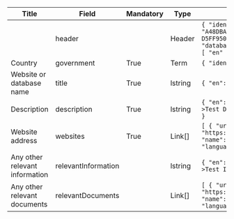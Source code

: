 <table class="schema-table" style="table-layout: fixed; width: 100%;">
    <thead>
        <tr>
            <th>Title</th>
            <th>Field</th>
            <th>Mandatory</th>
            <th>Type</th>
            <th>Example</th>
        </tr>
    </thead>
    <tbody>
        <tr>
            <td></td>
            <td>header</td>
            <td></td>
            <td>Header</td>
            <td><code>{ "identifier": "A48DBA58-485D-F2EB-1EB7-D5FF950BDD26", "schema": "database", "languages": [ "en" ] }</code></td>
        </tr>
        <tr>
            <td>Country</td>
            <td>government</td>
            <td>True</td>
            <td>Term</td>
            <td><code>{ "identifier": "af" }</code></td>
        </tr>
        <tr>
            <td>Website or database name</td>
            <td>title</td>
            <td>True</td>
            <td>lstring</td>
            <td><code>{ "en": "Test Info" }</code></td>
        </tr>
        <tr>
            <td>Description</td>
            <td>description</td>
            <td>True</td>
            <td>lstring</td>
            <td><code>{ "en": "&lt;div&gt;&lt;!--block--&gt;Test Description&lt;/div&gt;" }</code></td>
        </tr>
        <tr>
            <td>Website address</td>
            <td>websites</td>
            <td>True</td>
            <td>Link[]</td>
            <td><code>[ { "url": "https://www.google.com", "name": "Google", "language": "en" } ]</code></td>
        </tr>
        <tr>
            <td>Any other relevant information</td>
            <td>relevantInformation</td>
            <td></td>
            <td>lstring</td>
            <td><code>{ "en": "&lt;div&gt;&lt;!--block--&gt;Test Info&lt;/div&gt;" }</code></td>
        </tr>
        <tr>
            <td>Any other relevant documents</td>
            <td>relevantDocuments</td>
            <td></td>
            <td>Link[]</td>
            <td><code>[ { "url": "https://www.google.com", "name": "Google", "language": "en" } ]</code></td>
        </tr>
    </tbody>
</table>
